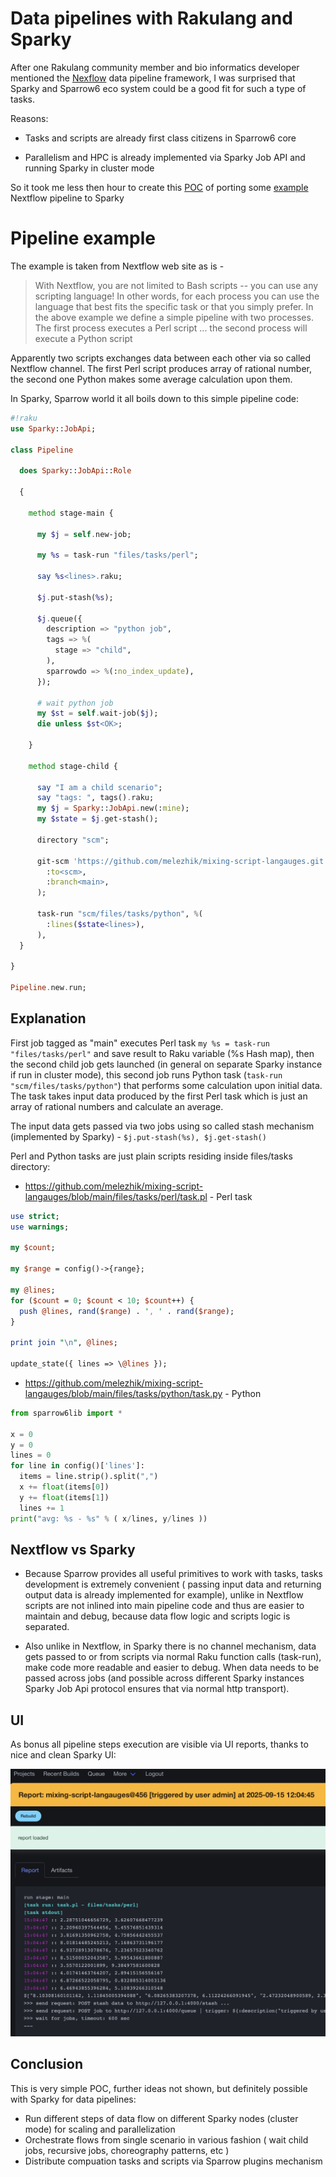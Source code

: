 # Data pipelines with Rakulang and Sparky

After one Rakulang community member and bio informatics developer  mentioned the [Nexflow](ttps://nextflow.io) data pipeline framework, I was surprised that Sparky and Sparrow6 eco system could be a good fit for such a type of tasks.

Reasons:

* Tasks and scripts are already first class citizens in Sparrow6 core

* Parallelism and HPC is already implemented via Sparky Job API and running Sparky in cluster mode

So it took me less then hour to create this [POC](https://github.com/melezhik/mixing-script-langauges/tree/main) 
of porting some [example](https://nextflow.io/mixing-scripting-languages.html) Nextflow pipeline to Sparky

# Pipeline example

The example is taken from Nextflow web site as is - 

> With Nextflow, you are not limited to Bash scripts -- you can use any scripting language! 
> In other words, for each process you can use the language that best fits the specific task or that you simply prefer.
> In the above example we define a simple pipeline with two processes.
> The first process executes a Perl script ... the second process will execute a Python script

Apparently two scripts exchanges data between each other via so called Nextflow channel. The first Perl script produces
array of rational number, the second one Python makes some average calculation upon them.

In Sparky, Sparrow world it all boils down to this simple pipeline code:

```raku
#!raku
use Sparky::JobApi;

class Pipeline

  does Sparky::JobApi::Role

  {

    method stage-main {

      my $j = self.new-job;

      my %s = task-run "files/tasks/perl";
  
      say %s<lines>.raku;

      $j.put-stash(%s);

      $j.queue({
        description => "python job", 
        tags => %(
          stage => "child",
        ),
        sparrowdo => %(:no_index_update),
      });

      # wait python job
      my $st = self.wait-job($j);
      die unless $st<OK>;
  
    } 

    method stage-child {

      say "I am a child scenario";
      say "tags: ", tags().raku;
      my $j = Sparky::JobApi.new(:mine);
      my $state = $j.get-stash();

      directory "scm";

      git-scm 'https://github.com/melezhik/mixing-script-langauges.git', %(
        :to<scm>,
        :branch<main>,
      );

      task-run "scm/files/tasks/python", %(
        :lines($state<lines>),
      ),
  }

}

Pipeline.new.run;
```

## Explanation

First job tagged as "main" executes Perl task `my %s = task-run "files/tasks/perl"` and save result to Raku variable (%s Hash map), 
then the second child job gets launched (in general on separate Sparky instance if run in cluster mode), 
this second job runs Python task (`task-run "scm/files/tasks/python"`) that performs some calculation upon initial data. 
The task takes input data produced by the first Perl task which is just an array of rational numbers and calculate an average.

The input data gets passed via two jobs using so called stash mechanism 
(implemented by Sparky) - `$j.put-stash(%s), $j.get-stash()`

Perl and Python tasks are just plain scripts residing inside files/tasks directory:

- https://github.com/melezhik/mixing-script-langauges/blob/main/files/tasks/perl/task.pl - Perl task

```perl
use strict;
use warnings;

my $count;

my $range = config()->{range};

my @lines;
for ($count = 0; $count < 10; $count++) {
  push @lines, rand($range) . ', ' . rand($range);
}

print join "\n", @lines;

update_state({ lines => \@lines });
```

- https://github.com/melezhik/mixing-script-langauges/blob/main/files/tasks/python/task.py - Python

```python
from sparrow6lib import *

x = 0
y = 0
lines = 0
for line in config()['lines']:
  items = line.strip().split(",")
  x += float(items[0])
  y += float(items[1])
  lines += 1
print("avg: %s - %s" % ( x/lines, y/lines ))
```

## Nextflow vs Sparky

* Because Sparrow provides all useful primitives to work with tasks, tasks development is extremely convenient (
passing input data and returning output data is already implemented for example), unlike in Nextflow scripts are not
inlined into main pipeline code and thus are easier to maintain and debug, because data flow logic and scripts logic is separated.

* Also unlike in Nextflow, in Sparky there is no channel mechanism, data gets passed to or from scripts via normal Raku function calls (task-run), make code more readable and easier to debug. When data needs to be passed across jobs (and possible across different Sparky instances Sparky Job Api protocol ensures that via normal http transport).

## UI

As bonus all pipeline steps execution are visible via UI reports, thanks to nice and clean Sparky UI:

![child-job.jpeg](https://github.com/melezhik/mixing-script-langauges/blob/main/screenshots/main-job.jpeg)


## Conclusion

This is very simple POC, further ideas not shown, but definitely possible with Sparky for data pipelines:

- Run different steps of data flow on different Sparky nodes (cluster mode) for scaling and parallelization
- Orchestrate flows from single scenario in various fashion ( wait child jobs, recursive jobs, choreography patterns, etc )
- Distribute compuation tasks and scripts via Sparrow plugins mechanism
 
